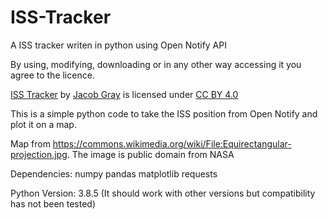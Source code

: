 # ISS-Tracker
A ISS tracker writen in python using Open Notify API 

By using, modifying, downloading or in any other way accessing it you agree to the licence.

<p xmlns:dct="http://purl.org/dc/terms/" xmlns:cc="http://creativecommons.org/ns#" class="license-text"><a rel="cc:attributionURL" property="dct:title" href="https://github.com/BananasRule/ISS-Tracker">ISS Tracker</a> by <a rel="cc:attributionURL dct:creator" property="cc:attributionName" href="jacobgray.xyz">Jacob Gray</a> is licensed under <a rel="license" href="https://creativecommons.org/licenses/by/4.0">CC BY 4.0</a></p>

This is a simple python code to take the ISS position from Open Notify and plot it on a map. 

Map from https://commons.wikimedia.org/wiki/File:Equirectangular-projection.jpg. The image is public domain from NASA

Dependencies:
  numpy
  pandas
  matplotlib
  requests
 
Python Version: 3.8.5 (It should work with other versions but compatibility has not been tested)


